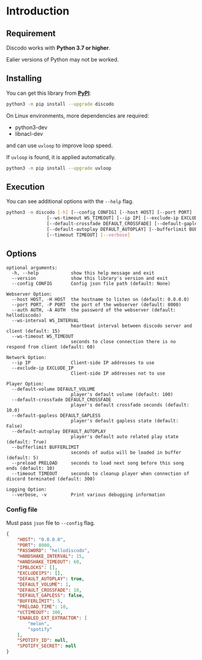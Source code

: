 # Introduction

## Requirement

Discodo works with **Python 3.7 or higher**.

Ealier versions of Python may not be worked.

## Installing

You can get this library from [**PyPI**](https://pypi.org/project/discodo/):

```sh
python3 -m pip install --upgrade discodo
```

On Linux environments, more dependencies are required:

- python3-dev
- libnacl-dev

and can use `uvloop` to improve loop speed.	

If `uvloop` is found, it is applied automatically.	

```sh	
python3 -m pip install --upgrade uvloop	
```	

## Execution

You can see additional options with the `--help` flag.

```sh
python3 -m discodo [-h] [--config CONFIG] [--host HOST] [--port PORT] [--auth AUTH] [--ws-interval WS_INTERVAL]
               [--ws-timeout WS_TIMEOUT] [--ip IP] [--exclude-ip EXCLUDE_IP] [--default-volume DEFAULT_VOLUME]
               [--default-crossfade DEFAULT_CROSSFADE] [--default-gapless DEFAULT_GAPLESS]
               [--default-autoplay DEFAULT_AUTOPLAY] [--bufferlimit BUFFERLIMIT] [--preload PRELOAD]
               [--timeout TIMEOUT] [--verbose]
```

## Options

```
optional arguments:
  -h, --help            show this help message and exit
  --version             show this library's version and exit
  --config CONFIG       Config json file path (default: None)

Webserver Option:
  --host HOST, -H HOST  the hostname to listen on (default: 0.0.0.0)
  --port PORT, -P PORT  the port of the webserver (default: 8000)
  --auth AUTH, -A AUTH  the password of the webserver (default: hellodiscodo)
  --ws-interval WS_INTERVAL
                        heartbeat interval between discodo server and client (default: 15)
  --ws-timeout WS_TIMEOUT
                        seconds to close connection there is no respond from client (default: 60)

Network Option:
  --ip IP               Client-side IP addresses to use
  --exclude-ip EXCLUDE_IP
                        Client-side IP addresses not to use

Player Option:
  --default-volume DEFAULT_VOLUME
                        player's default volume (default: 100)
  --default-crossfade DEFAULT_CROSSFADE
                        player's default crossfade seconds (default: 10.0)
  --default-gapless DEFAULT_GAPLESS
                        player's default gapless state (default: False)
  --default-autoplay DEFAULT_AUTOPLAY
                        player's default auto related play state (default: True)
  --bufferlimit BUFFERLIMIT
                        seconds of audio will be loaded in buffer (default: 5)
  --preload PRELOAD     seconds to load next song before this song ends (default: 10)
  --timeout TIMEOUT     seconds to cleanup player when connection of discord terminated (default: 300)

Logging Option:
  --verbose, -v         Print various debugging information
```

### Config file

Must pass `json` file to `--config` flag.

```json
{
    "HOST": "0.0.0.0",
    "PORT": 8000,
    "PASSWORD": "hellodiscodo",
    "HANDSHAKE_INTERVAL": 15,
    "HANDSHAKE_TIMEOUT": 60,
    "IPBLOCKS": [],
    "EXCLUDEIPS": [],
    "DEFAULT_AUTOPLAY": true,
    "DEFAULT_VOLUME": 1,
    "DEFAULT_CROSSFADE": 10,
    "DEFAULT_GAPLESS": false,
    "BUFFERLIMIT": 5,
    "PRELOAD_TIME": 10,
    "VCTIMEOUT": 300,
    "ENABLED_EXT_EXTRACTOR": [
        "melon",
        "spotify"
    ],
    "SPOTIFY_ID": null,
    "SPOTIFY_SECRET": null
}
```